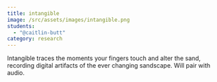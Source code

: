 ```yaml
---
title: intangible
image: /src/assets/images/intangible.png
students:
  - "@caitlin-butt"
category: research
---
```

Intangible traces the moments your fingers touch and alter the sand, recording digital artifacts of the ever changing sandscape. Will pair with audio.